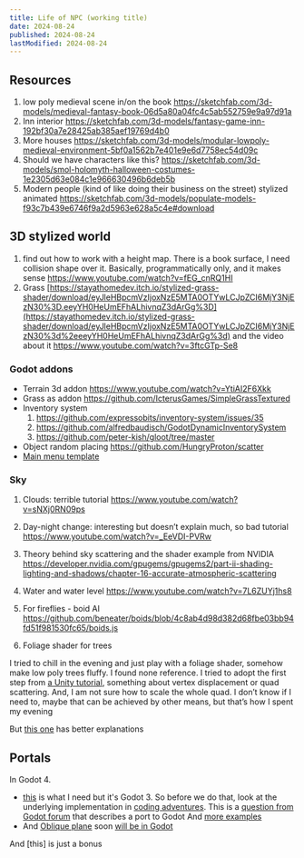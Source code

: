 ```yaml
---
title: Life of NPC (working title)
date: 2024-08-24
published: 2024-08-24
lastModified: 2024-08-24
---
```



## Resources

1. low poly medieval scene in/on the book https://sketchfab.com/3d-models/medieval-fantasy-book-06d5a80a04fc4c5ab552759e9a97d91a
1. Inn interior https://sketchfab.com/3d-models/fantasy-game-inn-192bf30a7e28425ab385aef19769d4b0
1. More houses https://sketchfab.com/3d-models/modular-lowpoly-medieval-environment-5bf0a1562b7e401e9e6d7758ec54d09c
1. Should we have characters like this? https://sketchfab.com/3d-models/smol-holomyth-halloween-costumes-1e2305d63e084c1e966630496b6deb5b
2. Modern people (kind of like doing their business on the street) stylized animated https://sketchfab.com/3d-models/populate-models-f93c7b439e6746f9a2d5963e628a5c4e#download

## 3D stylized world

1. find out how to work with a height map. There is a book surface, I need collision shape over it. Basically, programmatically only, and it makes sense https://www.youtube.com/watch?v=fEG_cnRQ1HI
1. Grass [https://stayathomedev.itch.io/stylized-grass-shader/download/eyJleHBpcmVzIjoxNzE5MTA0OTYwLCJpZCI6MjY3NjEzN30%3D.eeyYH0HeUmEFhALhivnqZ3dArGg%3D](https://stayathomedev.itch.io/stylized-grass-shader/download/eyJleHBpcmVzIjoxNzE5MTA0OTYwLCJpZCI6MjY3NjEzN30%3d%2eeeyYH0HeUmEFhALhivnqZ3dArGg%3d) and the video about it https://www.youtube.com/watch?v=3ftcGTp-Se8


### Godot addons

- Terrain 3d addon https://www.youtube.com/watch?v=YtiAI2F6Xkk
- Grass as addon https://github.com/IcterusGames/SimpleGrassTextured
- Inventory system 
  1. https://github.com/expressobits/inventory-system/issues/35 
  2. https://github.com/alfredbaudisch/GodotDynamicInventorySystem 
  3. https://github.com/peter-kish/gloot/tree/master
- Object random placing https://github.com/HungryProton/scatter
- [Main menu template](https://github.com/Maaack/Godot-Menus-Template)

### Sky

1. Clouds: terrible tutorial https://www.youtube.com/watch?v=sNXj0RN09ps
1. Day-night change: interesting but doesn’t explain much, so bad tutorial https://www.youtube.com/watch?v=_EeVDI-PVRw
1. Theory behind sky scattering and the shader example from NVIDIA https://developer.nvidia.com/gpugems/gpugems2/part-ii-shading-lighting-and-shadows/chapter-16-accurate-atmospheric-scattering


1. Water and water level https://www.youtube.com/watch?v=7L6ZUYj1hs8
1. For fireflies - boid AI https://github.com/beneater/boids/blob/4c8ab4d98d382d68fbe03bb94fd51f981530fc65/boids.js
1. Foliage shader for trees

I tried to chill in the evening and just play with a foliage shader, somehow make low poly trees fluffy. I found none reference. I tried to adopt the first step from [a Unity tutorial](https://youtu.be/flbnFFZWcsc?si=4ROO-tM0OvfIWsag), something about vertex displacement or quad scattering. And, I am not sure how to scale the whole quad. I don’t know if I need to, maybe that can be achieved by other means, but that’s how I spent my evening

But [this one](https://www.youtube.com/watch?v=iASMFba7GeI) has better explanations

## Portals

In Godot 4.

- [this](https://www.youtube.com/watch?v=ReMKWYmifN8) is what I need but it's Godot 3. So before we do that, look at the underlying implementation in [coding adventures](https://www.youtube.com/watch?v=cWpFZbjtSQg&t=0s). This is a [question from Godot forum](https://forum.godotengine.org/t/oblique-near-clipping-plane-for-camera/19388) that describes a port to Godot  And [more examples](https://www.youtube.com/watch?v=hchttF-iN7Y)
- And [Oblique plane](https://www.terathon.com/lengyel/Lengyel-Oblique.pdf) soon [will be in Godot](https://github.com/godotengine/godot/pull/89140)

And [this] is just a bonus